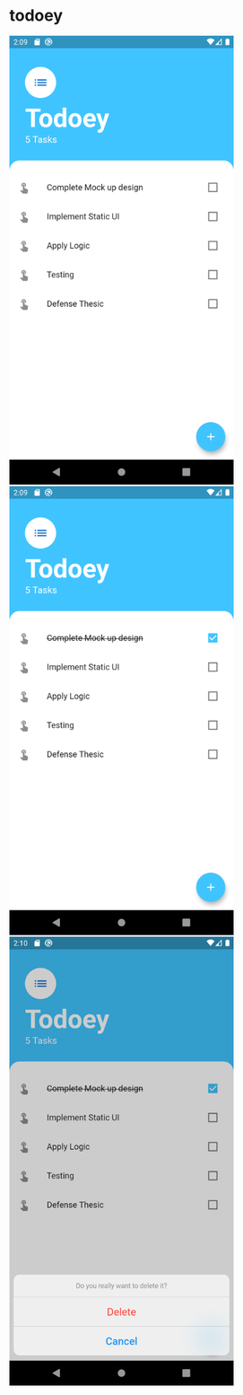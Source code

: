 # todoey

<p float="left">
  <img src="https://github.com/David-GIC/todo_list_using_provider_state_management/blob/master/images/Screenshot_1584428983.png" width="400" />
  <img src="https://github.com/David-GIC/todo_list_using_provider_state_management/blob/master/images/Screenshot_1584428996.png" width="400" /> 
  <img src="https://github.com/David-GIC/todo_list_using_provider_state_management/blob/master/images/Screenshot_1584429003.png" width="400" />
</p>
